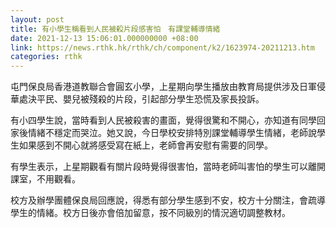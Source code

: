 ```yaml
---
layout: post
title: 有小學生稱看到人民被殺片段感害怕　有課堂輔導情緒
date: 2021-12-13 15:06:01.000000000 +08:00
link: https://news.rthk.hk/rthk/ch/component/k2/1623974-20211213.htm
categories: rthk
---
```


屯門保良局香港道教聯合會圓玄小學，上星期向學生播放由教育局提供涉及日軍侵華處決平民、嬰兒被殘殺的片段，引起部分學生恐慌及家長投訴。

有小四學生說，當時看到人民被殺害的畫面，覺得很驚和不開心，亦知道有同學回家後情緒不穩定而哭泣。她又說，今日學校安排特別課堂輔導學生情緒，老師說學生如果感到不開心就將感受寫在紙上，老師會再安慰有需要的同學。

有學生表示，上星期觀看有關片段時覺得很害怕，當時老師叫害怕的學生可以離開課室，不用觀看。

校方及辦學團體保良局回應說，得悉有部分學生感到不安，校方十分關注，會疏導學生的情緒。校方日後亦會倍加留意，按不同級別的情況適切調整教材。
